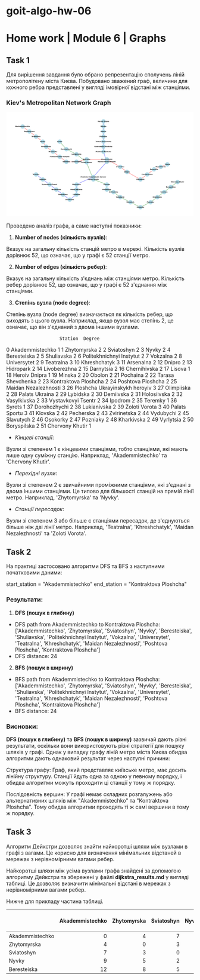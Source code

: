 # goit-algo-hw-06

# Home work | Module 6 | Graphs

## Task 1

Для вирішення завдання було обрано репрезентацію сполучень ліній метрополітену міста Києва. Побудовано зважений граф, величини для кожного ребра представлені у вигляді імовірної відстані між станціями.

### Kiev's Metropolitan Network Graph

![Kiev_metro_lines_map_grap](./assets/Kiev_metro_lines_map_graph.png)

Проведено аналіз графа, а саме наступні показники:

1. **Number of nodes (кількість вузлів)**:

Вказує на загальну кількість станцій метро в мережі. Кількість вузлів дорівнює 52, що означає, що у графі є 52 станції метро.

2. **Number of edges (кількість ребер)**:

Вказує на загальну кількість з'єднань між станціями метро. Кількість ребер дорівнює 52, що означає, що у графі є 52 з'єднання між станціями.

3. **Степінь вузла (node degree)**:

Степінь вузла (node degree) визначається як кількість ребер, що виходять з цього вузла. Наприклад, якщо вузол має степінь 2, це означає, що він з'єднаний з двома іншими вузлами.

                        Station  Degree
0                 Akademmistechko       1
1                     Zhytomyrska       2
2                      Sviatoshyn       2
3                           Nyvky       2
4                     Beresteiska       2
5                      Shuliavska       2
6        Politekhnichnyi Instytut       2
7                        Vokzalna       2
8                     Universytet       2
9                       Teatralna       3
10                   Khreshchatyk       3
11                      Arsenalna       2
12                         Dnipro       2
13                      Hidropark       2
14                   Livoberezhna       2
15                      Darnytsia       2
16                   Chernihivska       2
17                         Lisova       1
18                  Heroiv Dnipra       1
19                         Minska       2
20                         Obolon       2
21                       Pochaina       2
22              Tarasa Shevchenka       2
23           Kontraktova Ploshcha       2
24              Poshtova Ploshcha       2
25           Maidan Nezalezhnosti       3
26  Ploshcha Ukrayinskykh heroyiv       3
27                     Olimpiiska       2
28                 Palats Ukraina       2
29                       Lybidska       2
30                      Demiivska       2
31                    Holosiivska       2
32                    Vasylkivska       2
33             Vystavkovyi Tsentr       2
34                        Ipodrom       2
35                        Teremky       1
36                         Syrets       1
37                   Dorohozhychi       2
38                    Lukianivska       2
39                  Zoloti Vorota       3
40                  Palats Sportu       3
41                        Klovska       2
42                      Pecherska       2
43                    Zvirinetska       2
44                      Vydubychi       2
45                      Slavutych       2
46                       Osokorky       2
47                       Pozniaky       2
48                     Kharkivska       2
49                      Vyrlytsia       2
50                    Boryspilska       2
51                Chervony Khutir       1

- *Кінцеві станції*:

Вузли зі степенем 1 є кінцевими станціями, тобто станціями, які мають лише одну суміжну станцію. Наприклад, 'Akademmistechko' та 'Chervony Khutir'.

- *Перехідні вузли*:

Вузли зі степенем 2 є звичайними проміжними станціями, які з'єднані з двома іншими станціями. Це типово для більшості станцій на прямій лінії метро. Наприклад, 'Zhytomyrska' та 'Nyvky'.

- *Станції пересадок*:

Вузли зі степенем 3 або більше є станціями пересадок, де з'єднуються більше ніж дві лінії метро. Наприклад, 'Teatralna', 'Khreshchatyk', 'Maidan Nezalezhnosti' та 'Zoloti Vorota'.

## Task 2

На практиці застосовано алгоритми DFS та BFS з наступними початковими даними:

start_station = "Akademmistechko"
end_station = "Kontraktova Ploshcha"

### Результати:

1. **DFS (пошук в глибину)**
- DFS path from Akademmistechko to Kontraktova Ploshcha: ['Akademmistechko', 'Zhytomyrska', 'Sviatoshyn', 'Nyvky', 'Beresteiska', 'Shuliavska', 'Politekhnichnyi Instytut', 'Vokzalna', 'Universytet', 'Teatralna', 'Khreshchatyk', 'Maidan Nezalezhnosti', 'Poshtova Ploshcha', 'Kontraktova Ploshcha']
- DFS distance: 24
2. **BFS (пошук в ширину)**
- BFS path from Akademmistechko to Kontraktova Ploshcha: ['Akademmistechko', 'Zhytomyrska', 'Sviatoshyn', 'Nyvky', 'Beresteiska', 'Shuliavska', 'Politekhnichnyi Instytut', 'Vokzalna', 'Universytet', 'Teatralna', 'Khreshchatyk', 'Maidan Nezalezhnosti', 'Poshtova Ploshcha', 'Kontraktova Ploshcha']
- BFS distance: 24

### Висновки:

**DFS (пошук в глибину)** та **BFS (пошук в ширину)** зазвичай дають різні результати, оскільки вони використовують різні стратегії для пошуку шляхів у графі. Однак у випадку графу ліній метро міста Києва обидва алгоритми дають однаковий результат через наступні причини:

Структура графу: Граф, який представляє київське метро, має досить лінійну структуру. Станції йдуть одна за одною у певному порядку, і обидва алгоритми можуть проходити ці станції у тому ж порядку.

Послідовність вершин: У графі немає складних розгалужень або альтернативних шляхів між "Akademmistechko" та "Kontraktova Ploshcha". Тому обидва алгоритми проходять ті ж самі вершини в тому ж порядку.

## Task 3

 Алгоритм Дейкстри дозволяє знайти найкоротші шляхи між вузлами в графі з вагами. Це корисно для визначення мінімальних відстаней в мережах з нерівномірними вагами ребер.

 Найкоротші шляхи між усіма вузлами графа знайдені за допомогою алгоритму Дейкстри та збережені у файлі **dijkstra_results.md** у вигляді таблиці. Це дозволяє визначити мінімальні відстані в мережах з нерівномірними вагами ребер.

 Нижче для прикладу частина таблиці.

 |                               |   Akademmistechko |   Zhytomyrska |   Sviatoshyn |   Nyvky |   Beresteiska |   Shuliavska |   Politekhnichnyi Instytut |   Vokzalna |   Universytet |   Teatralna |   Khreshchatyk |   Arsenalna |   Dnipro |   Hidropark |   Livoberezhna |   Darnytsia |   Chernihivska |   Lisova |   Heroiv Dnipra |   Minska |   Obolon |   Pochaina |   Tarasa Shevchenka |   Kontraktova Ploshcha |   Poshtova Ploshcha |   Maidan Nezalezhnosti |   Ploshcha Ukrayinskykh heroyiv |   Olimpiiska |   Palats Ukraina |   Lybidska |   Demiivska |   Holosiivska |   Vasylkivska |   Vystavkovyi Tsentr |   Ipodrom |   Teremky |   Syrets |   Dorohozhychi |   Lukianivska |   Zoloti Vorota |   Palats Sportu |   Klovska |   Pecherska |   Zvirinetska |   Vydubychi |   Slavutych |   Osokorky |   Pozniaky |   Kharkivska |   Vyrlytsia |   Boryspilska |   Chervony Khutir |
|:------------------------------|------------------:|--------------:|-------------:|--------:|--------------:|-------------:|---------------------------:|-----------:|--------------:|------------:|---------------:|------------:|---------:|------------:|---------------:|------------:|---------------:|---------:|----------------:|---------:|---------:|-----------:|--------------------:|-----------------------:|--------------------:|-----------------------:|--------------------------------:|-------------:|-----------------:|-----------:|------------:|--------------:|--------------:|---------------------:|----------:|----------:|---------:|---------------:|--------------:|----------------:|----------------:|----------:|------------:|--------------:|------------:|------------:|-----------:|-----------:|-------------:|------------:|--------------:|------------------:|
| Akademmistechko               |                 0 |             4 |            7 |       9 |            12 |           14 |                         16 |         18 |            19 |          20 |             21 |          22 |       23 |          25 |             27 |          29 |             31 |       34 |              38 |       34 |       32 |         29 |                  26 |                     24 |                  23 |                     22 |                              23 |           24 |               25 |         26 |          28 |            30 |            32 |                   35 |        38 |        40 |       28 |             25 |            23 |              21 |              22 |        23 |          25 |            27 |          29 |          31 |         34 |         36 |           38 |          40 |            44 |                46 |
| Zhytomyrska                   |                 4 |             0 |            3 |       5 |             8 |           10 |                         12 |         14 |            15 |          16 |             17 |          18 |       19 |          21 |             23 |          25 |             27 |       30 |              34 |       30 |       28 |         25 |                  22 |                     20 |                  19 |                     18 |                              19 |           20 |               21 |         22 |          24 |            26 |            28 |                   31 |        34 |        36 |       24 |             21 |            19 |              17 |              18 |        19 |          21 |            23 |          25 |          27 |         30 |         32 |           34 |          36 |            40 |                42 |
| Sviatoshyn                    |                 7 |             3 |            0 |       2 |             5 |            7 |                          9 |         11 |            12 |          13 |             14 |          15 |       16 |          18 |             20 |          22 |             24 |       27 |              31 |       27 |       25 |         22 |                  19 |                     17 |                  16 |                     15 |                              16 |           17 |               18 |         19 |          21 |            23 |            25 |                   28 |        31 |        33 |       21 |             18 |            16 |              14 |              15 |        16 |          18 |            20 |          22 |          24 |         27 |         29 |           31 |          33 |            37 |                39 |
| Nyvky                         |                 9 |             5 |            2 |       0 |             3 |            5 |                          7 |          9 |            10 |          11 |             12 |          13 |       14 |          16 |             18 |          20 |             22 |       25 |              29 |       25 |       23 |         20 |                  17 |                     15 |                  14 |                     13 |                              14 |           15 |               16 |         17 |          19 |            21 |            23 |                   26 |        29 |        31 |       19 |             16 |            14 |              12 |              13 |        14 |          16 |            18 |          20 |          22 |         25 |         27 |           29 |          31 |            35 |                37 |
| Beresteiska                   |                12 |             8 |            5 |       3 |             0 |            2 |                          4 |          6 |             7 |           8 |              9 |          10 |       11 |          13 |             15 |          17 |             19 |       22 |              26 |       22 |       20 |         17 |                  14 |                     12 |                  11 |                     10 |                              11 |           12 |               13 |         14 |          16 |            18 |            20 |                   23 |        26 |        28 |       16 |             13 |            11 |               9 |              10 |        11 |          13 |            15 |          17 |          19 |         22 |         24 |           26 |          28 |            32 |                34 |